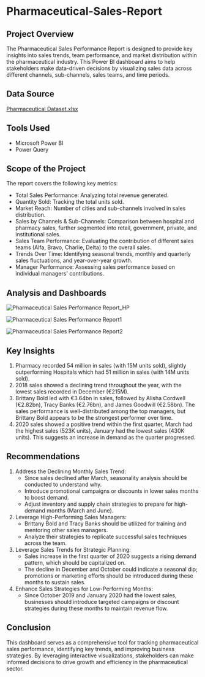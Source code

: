 # Pharmaceutical-Sales-Report


## Project Overview
The Pharmaceutical Sales Performance Report is designed to provide key insights into sales trends, team performance, and market distribution within the pharmaceutical industry. This Power BI dashboard aims to help stakeholders make data-driven decisions by visualizing sales data across different channels, sub-channels, sales teams, and time periods.


## Data Source
[Pharmaceutical Dataset.xlsx](https://github.com/user-attachments/files/19466416/Pharmaceutical.Dataset.xlsx)


## Tools Used
* Microsoft Power BI
* Power Query


## Scope of the Project
The report covers the following key metrics:
* Total Sales Performance: Analyzing total revenue generated.
* Quantity Sold: Tracking the total units sold.
* Market Reach: Number of cities and sub-channels involved in sales distribution.
* Sales by Channels & Sub-Channels: Comparison between hospital and pharmacy sales, further segmented into retail, government, private, and institutional sales.
* Sales Team Performance: Evaluating the contribution of different sales teams (Alfa, Bravo, Charlie, Delta) to the overall sales.
* Trends Over Time: Identifying seasonal trends, monthly and quarterly sales fluctuations, and year-over-year growth.
* Manager Performance: Assessing sales performance based on individual managers' contributions.


## Analysis and Dashboards
![Pharmaceutical Sales Performance Report_HP](https://github.com/user-attachments/assets/5f5503a9-965e-47fc-b4bc-e656c10a132b)

![Pharmaceutical Sales Performance Report1](https://github.com/user-attachments/assets/8dd269c6-f14f-4d59-9fc7-3caa4578cdd0)

![Pharmaceutical Sales Performance Report2](https://github.com/user-attachments/assets/38721abd-d44e-43ce-9aac-2bf4595347ae)


## Key Insights
1. Pharmacy recorded 54 million in sales (with 15M units sold), slightly outperforming Hospitals which had 51 million in sales (with 14M units sold).
2. 2018 sales showed a declining trend throughout the year, with the lowest sales recorded in December (€215M).
3. Brittany Bold led with €3.64bn in sales, followed by Alisha Cordwell (€2.82bn), Tracy Banks (€2.76bn), and James Goodwill (€2.58bn). The sales performance is well-distributed among the top managers, but Brittany Bold appears to be the strongest performer over time.
4. 2020 sales showed a positive trend within the first quarter, March had the highest sales (523K units), January had the lowest sales (430K units). This suggests an increase in demand as the quarter progressed.


## Recommendations
1. Address the Declining Monthly Sales Trend:
   * Since sales declined after March, seasonality analysis should be conducted to understand why.
   * Introduce promotional campaigns or discounts in lower sales months to boost demand.
   * Adjust inventory and supply chain strategies to prepare for high-demand months (March and June).
2. Leverage High-Performing Sales Managers:
   * Brittany Bold and Tracy Banks should be utilized for training and mentoring other sales managers.
   * Analyze their strategies to replicate successful sales techniques across the team.
3. Leverage Sales Trends for Strategic Planning:
   * Sales increase in the first quarter of 2020 suggests a rising demand pattern, which should be capitalized on.
   * The decline in December and October could indicate a seasonal dip; promotions or marketing efforts should be introduced during these months to sustain sales.
4. Enhance Sales Strategies for Low-Performing Months:
   * Since October 2019 and January 2020 had the lowest sales, businesses should introduce targeted campaigns or discount strategies during these months to maintain revenue flow.
  

## Conclusion
This dashboard serves as a comprehensive tool for tracking pharmaceutical sales performance, identifying key trends, and improving business strategies. By leveraging interactive visualizations, stakeholders can make informed decisions to drive growth and efficiency in the pharmaceutical sector.

